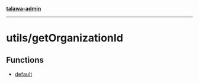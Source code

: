 [**talawa-admin**](../../README.md)

***

# utils/getOrganizationId

## Functions

- [default](functions/default.md)
